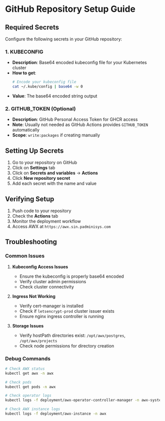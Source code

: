 # GitHub Repository Setup Guide

## Required Secrets

Configure the following secrets in your GitHub repository:

### 1. KUBECONFIG
- **Description**: Base64 encoded kubeconfig file for your Kubernetes cluster
- **How to get**: 
  ```bash
  # Encode your kubeconfig file
  cat ~/.kube/config | base64 -w 0
  ```
- **Value**: The base64 encoded string output

### 2. GITHUB_TOKEN (Optional)
- **Description**: GitHub Personal Access Token for GHCR access
- **Note**: Usually not needed as GitHub Actions provides `GITHUB_TOKEN` automatically
- **Scope**: `write:packages` if creating manually

## Setting Up Secrets

1. Go to your repository on GitHub
2. Click on **Settings** tab
3. Click on **Secrets and variables** → **Actions**
4. Click **New repository secret**
5. Add each secret with the name and value

## Verifying Setup

1. Push code to your repository
2. Check the **Actions** tab
3. Monitor the deployment workflow
4. Access AWX at `https://awx.sin.padminisys.com`

## Troubleshooting

### Common Issues

1. **Kubeconfig Access Issues**
   - Ensure the kubeconfig is properly base64 encoded
   - Verify cluster admin permissions
   - Check cluster connectivity

2. **Ingress Not Working**
   - Verify cert-manager is installed
   - Check if `letsencrypt-prod` cluster issuer exists
   - Ensure nginx ingress controller is running

3. **Storage Issues**
   - Verify hostPath directories exist: `/opt/awx/postgres`, `/opt/awx/projects`
   - Check node permissions for directory creation

### Debug Commands

```bash
# Check AWX status
kubectl get awx -n awx

# Check pods
kubectl get pods -n awx

# Check operator logs
kubectl logs -f deployment/awx-operator-controller-manager -n awx-system

# Check AWX instance logs
kubectl logs -f deployment/awx-instance -n awx
```
